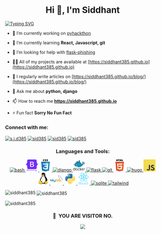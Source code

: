 
<!--
**siddhant385/siddhant385** is a ✨ _special_ ✨ repository because its `README.md` (this file) appears on your GitHub profile.

Here are some ideas to get you started:

- 🔭 I’m currently working on ...
- 🌱 I’m currently learning ...
- 👯 I’m looking to collaborate on ...
- 🤔 I’m looking for help with ...
- 💬 Ask me about ...
- 📫 How to reach me: ...
- 😄 Pronouns: ...
- ⚡ Fun fact: ...
-->
<h1 align="center">Hi 👋, I'm Siddhant</h1>
<a href="https://git.io/typing-svg"><img src="https://readme-typing-svg.demolab.com?font=Fira+Code&pause=1000&width=435&lines=A+passionate+tech+enthusiast" alt="Typing SVG" /></a>


- 🔭 I’m currently working on [pyhackthon](https://github.com/siddhant385/pyhackthon)

- 🌱 I’m currently learning **React, Javascript, git**

- 🤝 I’m looking for help with [flask-phishing](https://github.com/siddhant385/flask-phishing)

- 👨‍💻 All of my projects are available at [https://siddhant385.github.io](https://siddhant385.github.io)

- 📝 I regularly write articles on [https://siddhant385.github.io/blog/](https://siddhant385.github.io/blog/)

- 💬 Ask me about **python, django**

- 📫 How to reach me **https://siddhant385.github.io**

- ⚡ Fun fact **Sorry No Fun Fact**

<h3 align="left">Connect with me:</h3>
<p align="left">
<a href="https://instagram.com/s.i.d385" target="blank"><img align="center" src="https://raw.githubusercontent.com/rahuldkjain/github-profile-readme-generator/master/src/images/icons/Social/instagram.svg" alt="s.i.d385" height="30" width="40" /></a>
<a href="https://www.leetcode.com/sid385" target="blank"><img align="center" src="https://raw.githubusercontent.com/rahuldkjain/github-profile-readme-generator/master/src/images/icons/Social/leet-code.svg" alt="sid385" height="30" width="40" /></a>
<a href="https://t.me/sid385" target="blank"><img align="center" src="https://github.com/user-attachments/assets/a49bef7c-aea8-4c60-805b-118411a31986" alt="sid385" height="30" width="40" /></a>
<a href="https://siddhant385.github.io/blog/" target="blank"><img align="center" src="https://github.com/user-attachments/assets/1e53d968-d2bd-4a16-bfa4-ebee314698f5" alt="sid385" height="30" width="40" /></a>
</p>

<h3 align="center">Languages and Tools:</h3>

<p align="center"> <a href="https://www.gnu.org/software/bash/" target="_blank" rel="noreferrer"> <img src="https://www.vectorlogo.zone/logos/gnu_bash/gnu_bash-icon.svg" alt="bash" width="40" height="40"/> </a> <a href="https://getbootstrap.com" target="_blank" rel="noreferrer"> <img src="https://raw.githubusercontent.com/devicons/devicon/master/icons/bootstrap/bootstrap-plain-wordmark.svg" alt="bootstrap" width="40" height="40"/> </a> <a href="https://www.w3schools.com/css/" target="_blank" rel="noreferrer"> <img src="https://raw.githubusercontent.com/devicons/devicon/master/icons/css3/css3-original-wordmark.svg" alt="css3" width="40" height="40"/> </a> <a href="https://www.djangoproject.com/" target="_blank" rel="noreferrer"> <img src="https://cdn.worldvectorlogo.com/logos/django.svg" alt="django" width="40" height="40"/> </a> <a href="https://www.docker.com/" target="_blank" rel="noreferrer"> <img src="https://raw.githubusercontent.com/devicons/devicon/master/icons/docker/docker-original-wordmark.svg" alt="docker" width="40" height="40"/> </a> <a href="https://flask.palletsprojects.com/" target="_blank" rel="noreferrer"> <img src="https://www.vectorlogo.zone/logos/pocoo_flask/pocoo_flask-icon.svg" alt="flask" width="40" height="40"/> </a> <a href="https://git-scm.com/" target="_blank" rel="noreferrer"> <img src="https://www.vectorlogo.zone/logos/git-scm/git-scm-icon.svg" alt="git" width="40" height="40"/> </a> <a href="https://www.w3.org/html/" target="_blank" rel="noreferrer"> <img src="https://raw.githubusercontent.com/devicons/devicon/master/icons/html5/html5-original-wordmark.svg" alt="html5" width="40" height="40"/> </a> <a href="https://gohugo.io/" target="_blank" rel="noreferrer"> <img src="https://api.iconify.design/logos-hugo.svg" alt="hugo" width="40" height="40"/> </a> <a href="https://developer.mozilla.org/en-US/docs/Web/JavaScript" target="_blank" rel="noreferrer"> <img src="https://raw.githubusercontent.com/devicons/devicon/master/icons/javascript/javascript-original.svg" alt="javascript" width="40" height="40"/> </a> <a href="https://www.linux.org/" target="_blank" rel="noreferrer"> <img src="https://raw.githubusercontent.com/devicons/devicon/master/icons/linux/linux-original.svg" alt="linux" width="40" height="40"/> </a> <a href="https://www.mysql.com/" target="_blank" rel="noreferrer"> <img src="https://raw.githubusercontent.com/devicons/devicon/master/icons/mysql/mysql-original-wordmark.svg" alt="mysql" width="40" height="40"/> </a> <a href="https://www.python.org" target="_blank" rel="noreferrer"> <img src="https://raw.githubusercontent.com/devicons/devicon/master/icons/python/python-original.svg" alt="python" width="40" height="40"/> </a> <a href="https://reactjs.org/" target="_blank" rel="noreferrer"> <img src="https://raw.githubusercontent.com/devicons/devicon/master/icons/react/react-original-wordmark.svg" alt="react" width="40" height="40"/> </a> <a href="https://www.sqlite.org/" target="_blank" rel="noreferrer"> <img src="https://www.vectorlogo.zone/logos/sqlite/sqlite-icon.svg" alt="sqlite" width="40" height="40"/> </a> <a href="https://tailwindcss.com/" target="_blank" rel="noreferrer"> <img src="https://www.vectorlogo.zone/logos/tailwindcss/tailwindcss-icon.svg" alt="tailwind" width="40" height="40"/> </a> </p>

  
<p><img align="left" src="https://github-readme-stats.vercel.app/api/top-langs?username=siddhant385&show_icons=true&locale=en&layout=compact" alt="siddhant385" /></p>
<p>&nbsp;<img align="center" src="https://github-readme-stats.vercel.app/api?username=siddhant385&show_icons=true&locale=en" alt="siddhant385" /></p>
<p><img align="center" src="https://github-readme-streak-stats.herokuapp.com/?user=siddhant385&" alt="siddhant385" /></p>



### <p align="center">👀 &nbsp;YOU ARE VISITOR NO.</p>
<p align="center">
  <img src="https://profile-counter.glitch.me/siddhant385/count.svg" />
</p>

